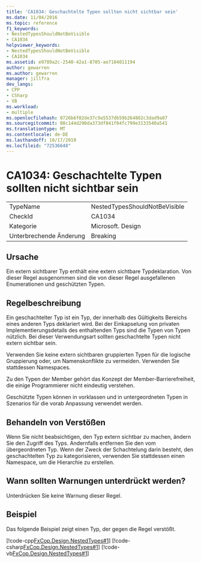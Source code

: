 ```yaml
---
title: 'CA1034: Geschachtelte Typen sollten nicht sichtbar sein'
ms.date: 11/04/2016
ms.topic: reference
f1_keywords:
- NestedTypesShouldNotBeVisible
- CA1034
helpviewer_keywords:
- NestedTypesShouldNotBeVisible
- CA1034
ms.assetid: e9789a2c-2540-42a1-8705-ae7104011194
author: gewarren
ms.author: gewarren
manager: jillfra
dev_langs:
- CPP
- CSharp
- VB
ms.workload:
- multiple
ms.openlocfilehash: 0726b6f02de37c9a5537db59b264802c3dad9a07
ms.sourcegitcommit: 08c144d290da373df841f04fc799e3133540a541
ms.translationtype: MT
ms.contentlocale: de-DE
ms.lasthandoff: 10/17/2019
ms.locfileid: "72536648"
---
```

# <a name="ca1034-nested-types-should-not-be-visible"></a>CA1034: Geschachtelte Typen sollten nicht sichtbar sein

|||
|-|-|
|TypeName|NestedTypesShouldNotBeVisible|
|CheckId|CA1034|
|Kategorie|Microsoft. Design|
|Unterbrechende Änderung|Breaking|

## <a name="cause"></a>Ursache

Ein extern sichtbarer Typ enthält eine extern sichtbare Typdeklaration. Von dieser Regel ausgenommen sind die von dieser Regel ausgefallenen Enumerationen und geschützten Typen.

## <a name="rule-description"></a>Regelbeschreibung
Ein geschachtelter Typ ist ein Typ, der innerhalb des Gültigkeits Bereichs eines anderen Typs deklariert wird. Bei der Einkapselung von privaten Implementierungsdetails des enthaltenden Typs sind die Typen von Typen nützlich. Bei dieser Verwendungsart sollten geschachtelte Typen nicht extern sichtbar sein.

Verwenden Sie keine extern sichtbaren gruppierten Typen für die logische Gruppierung oder, um Namenskonflikte zu vermeiden. Verwenden Sie stattdessen Namespaces.

Zu den Typen der Member gehört das Konzept der Member-Barrierefreiheit, die einige Programmierer nicht eindeutig verstehen.

Geschützte Typen können in vorklassen und in untergeordneten Typen in Szenarios für die vorab Anpassung verwendet werden.

## <a name="how-to-fix-violations"></a>Behandeln von Verstößen
Wenn Sie nicht beabsichtigen, den Typ extern sichtbar zu machen, ändern Sie den Zugriff des Typs. Andernfalls entfernen Sie den vom übergeordneten Typ. Wenn der Zweck der Schachtelung darin besteht, den geschachtelten Typ zu kategorisieren, verwenden Sie stattdessen einen Namespace, um die Hierarchie zu erstellen.

## <a name="when-to-suppress-warnings"></a>Wann sollten Warnungen unterdrückt werden?
Unterdrücken Sie keine Warnung dieser Regel.

## <a name="example"></a>Beispiel
Das folgende Beispiel zeigt einen Typ, der gegen die Regel verstößt.

[!code-cpp[FxCop.Design.NestedTypes#1](../code-quality/codesnippet/CPP/ca1034-nested-types-should-not-be-visible_1.cpp)]
[!code-csharp[FxCop.Design.NestedTypes#1](../code-quality/codesnippet/CSharp/ca1034-nested-types-should-not-be-visible_1.cs)]
[!code-vb[FxCop.Design.NestedTypes#1](../code-quality/codesnippet/VisualBasic/ca1034-nested-types-should-not-be-visible_1.vb)]
